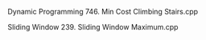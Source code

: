 Dynamic Programming
746. Min Cost Climbing Stairs.cpp

Sliding Window
239. Sliding Window Maximum.cpp